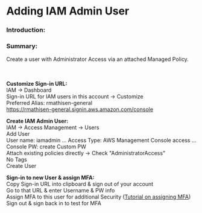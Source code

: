 # Adding IAM Admin User

### Introduction:



### Summary:
Create a user with Administrator Access via an attached Managed Policy.

\
\
**Customize Sign-in URL:** \
IAM → Dashboard \
Sign-in URL for IAM users in this account → Customize \
Preferred Alias: rmathisen-general \
https://rmathisen-general.signin.aws.amazon.com/console

**Create IAM Admin User:** \
IAM → Access Management → Users \
Add User \
User name: iamadmin ... Access Type: AWS Management Console access ... Console PW: create Custom PW \
Attach existing policies directly → Check "AdministratorAccess" \
No Tags \
Create User

**Sign-in to new User & assign MFA:** \
Copy Sign-in URL into clipboard & sign out of your account \
Go to that URL & enter Username & PW info \
Assign MFA to this user for additional Security ([Tutorial on assigning MFA](https://github.com/rmathisen-aws/Multi-Factor_Authentication/blob/main/README.md)) \
Sign out & sign back in to test for MFA
